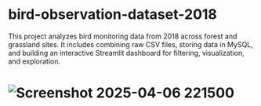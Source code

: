 # bird-observation-dataset-2018
This project analyzes bird monitoring data from 2018 across forest and grassland sites. It includes combining raw CSV files, storing data in MySQL, and building an interactive Streamlit dashboard for filtering, visualization, and exploration.


# ![Screenshot 2025-04-06 221500](https://github.com/user-attachments/assets/5297c924-0a1f-47d5-b575-3d8ce5dec26b)

